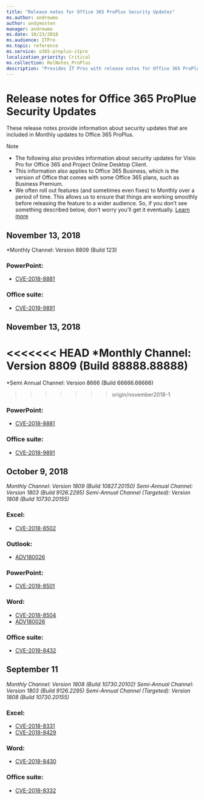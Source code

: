 ```yaml
---
title: "Release notes for Office 365 ProPlus Security Updates"
ms.author: andrewmo
author: andymosten
manager: andrewmo
ms.date: 10/23/2018
ms.audience: ITPro
ms.topic: reference
ms.service: o365-proplus-itpro
localization_priority: Critical
ms.collection: RelNotes_ProPlus
description: "Provides IT Pros with release notes for Office 365 ProPlus Security Updates"
---
```


# Release notes for Office 365 ProPlue Security Updates

These release notes provide information about security updates that are included in Monthly updates to Office 365 ProPlus.
 
 > [!NOTE]
> - The following also provides information about security updates for Visio Pro for Office 365 and Project Online Desktop Client.
> - This information also applies to Office 365 Business, which is the version of Office that comes with some Office 365 plans, such as Business Premium.
> - We often roll out features (and sometimes even fixes) to Monthly over a period of time. This allows us to ensure that things are working smoothly before releasing the feature to a wider audience. So, if you don’t see something described below, don't worry you'll get it eventually. [Learn more](https://support.office.com/en-us/article/when-do-i-get-the-newest-features-in-for-office-365-da36192c-58b9-4bc9-8d51-bb6eed468516?ui=en-US&rs=en-US&ad=US)
## November 13, 2018 
*Monthly Channel: Version 8809 (Build 123)

### PowerPoint:
-   [CVE-2018-8881](https://portal.msrc.microsoft.com/en-us/security-guidance/advisory/CVE-2018-8881)

### Office suite:
-   [CVE-2018-9891](https://portal.msrc.microsoft.com/en-us/security-guidance/advisory/CVE-2018-9891)

## November 13, 2018 
<<<<<<< HEAD
*Monthly Channel: Version 8809 (Build 88888.88888)
=======
*Semi Annual Channel: Version 8666 (Build 66666.66666)
>>>>>>> origin/november2018-1

### PowerPoint:
-   [CVE-2018-8881](https://portal.msrc.microsoft.com/en-us/security-guidance/advisory/CVE-2018-8881)

### Office suite:
-   [CVE-2018-9891](https://portal.msrc.microsoft.com/en-us/security-guidance/advisory/CVE-2018-9891)

## October 9, 2018
*Monthly Channel: Version 1809 (Build 10827.20150)*
*Semi-Annual Channel: Version 1803 (Build 9126.2295)*
*Semi-Annual Channel (Targeted): Version 1808 (Build 10730.20155)*

### Excel:
-   [CVE-2018-8502](https://portal.msrc.microsoft.com/en-us/security-guidance/advisory/CVE-2018-8502)

### Outlook: 
-   [ADV180026](https://portal.msrc.microsoft.com/en-us/security-guidance/advisory/ADV180026)

### PowerPoint:
-   [CVE-2018-8501](https://portal.msrc.microsoft.com/en-us/security-guidance/advisory/CVE-2018-8501)

### Word: 
-   [CVE-2018-8504](https://portal.msrc.microsoft.com/en-us/security-guidance/advisory/CVE-2018-8504) 
-   [ADV180026](https://portal.msrc.microsoft.com/en-us/security-guidance/advisory/ADV180026) 

### Office suite:
-   [CVE-2018-8432](https://portal.msrc.microsoft.com/en-us/security-guidance/advisory/CVE-2018-8432)

## September 11
*Monthly Channel: Version 1808 (Build 10730.20102)*
*Semi-Annual Channel: Version 1803 (Build 9126.2295)*
*Semi-Annual Channel (Targeted): Version 1808 (Build 10730.20155)*

### Excel:
-   [CVE-2018-8331](https://portal.msrc.microsoft.com/en-us/security-guidance/advisory/CVE-2018-8331)
-   [CVE-2018-8429](https://portal.msrc.microsoft.com/en-us/security-guidance/advisory/CVE-2018-8429)

### Word:
-   [CVE-2018-8430](https://portal.msrc.microsoft.com/en-us/security-guidance/advisory/CVE-2018-8430)

### Office suite:
-   [CVE-2018-8332](https://portal.msrc.microsoft.com/en-us/security-guidance/advisory/CVE-2018-8332)